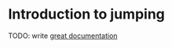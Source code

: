 # Introduction to jumping

TODO: write [great documentation](http://jacobian.org/writing/what-to-write/)
